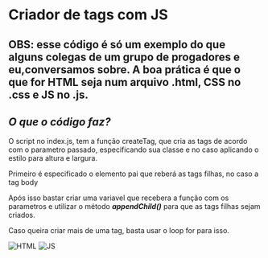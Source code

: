 # Criador de tags com JS

## OBS: esse código é só um exemplo do que alguns colegas de um grupo de progadores e eu,conversamos sobre. A boa prática é que o que for HTML seja num arquivo **.html**, CSS no **.css** e JS no **.js**.

## ***O que o código faz?***

O script no index.js, tem a função createTag, que cria as tags de acordo com o parametro passado, especificando sua classe e no caso aplicando o estilo para altura e largura.

Primeiro é especificado o elemento pai que reberá as tags filhas, no caso a tag body

Após isso bastar criar uma variavel que recebera a função com os parametros e utilizar o método ***appendChild()*** para que as tags filhas sejam criados.

Caso queira criar mais de uma tag, basta usar o loop for para isso.


![HTML](https://img.shields.io/badge/HTML5-EB5E28?style=for-the-badge&logo=html5&logoColor=white)
![JS](https://img.shields.io/badge/JavaScript-F7DF1E?style=for-the-badge&logo=javascript&logoColor=0A0F0D)
